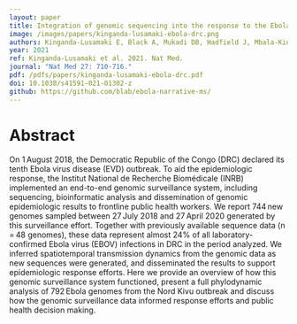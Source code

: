 ```yaml
---
layout: paper
title: Integration of genomic sequencing into the response to the Ebola virus outbreak in Nord Kivu, Democratic Republic of the Congo
image: /images/papers/kinganda-lusamaki-ebola-drc.png
authors: Kinganda-Lusamaki E, Black A, Mukadi DB, Hadfield J, Mbala-Kingebeni P, Pratt CB, Aziza A, Diagne MM, White B, Bisento N, Nsunda B, Akonga M, Faye M, Faye O, Edidi-Atani F, Matondo-Kuamfumu M, Mambu-Mbika F, Bulabula J, Di Paola N, Pauthner MG, Andersen KG, Palacios G, Delaporte E, Sall AA, Peeters M, Wiley MR, Ahuka-Mundeke S, Bedford T, Muyembe-Tamfum  J-J.
year: 2021
ref: Kinganda-Lusamaki et al. 2021. Nat Med.
journal: "Nat Med 27: 710-716."
pdf: /pdfs/papers/kinganda-lusamaki-ebola-drc.pdf
doi: 10.1038/s41591-021-01302-z
github: https://github.com/blab/ebola-narrative-ms/
---
```


# Abstract

On 1 August 2018, the Democratic Republic of the Congo (DRC) declared its tenth Ebola virus disease (EVD) outbreak. To aid the epidemiologic response, the Institut National de Recherche Biomédicale (INRB) implemented an end-to-end genomic surveillance system, including sequencing, bioinformatic analysis and dissemination of genomic epidemiologic results to frontline public health workers. We report 744 new genomes sampled between 27 July 2018 and 27 April 2020 generated by this surveillance effort. Together with previously available sequence data (n = 48 genomes), these data represent almost 24% of all laboratory-confirmed Ebola virus (EBOV) infections in DRC in the period analyzed. We inferred spatiotemporal transmission dynamics from the genomic data as new sequences were generated, and disseminated the results to support epidemiologic response efforts. Here we provide an overview of how this genomic surveillance system functioned, present a full phylodynamic analysis of 792 Ebola genomes from the Nord Kivu outbreak and discuss how the genomic surveillance data informed response efforts and public health decision making.
